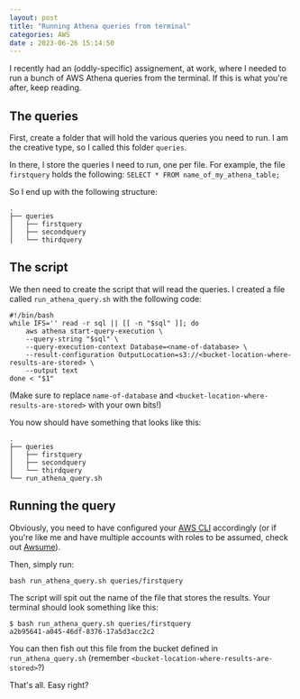 ```yaml
---
layout: post
title: "Running Athena queries from terminal" 
categories: AWS
date : 2023-06-26 15:14:50 
---
```


I recently had an (oddly-specific) assignement, at work, where I needed to run a bunch of AWS Athena queries from the terminal. If this is what you're after, keep reading. 

## The queries

First, create a folder that will hold the various queries you need to run. I am the creative type, so I called this folder `queries`.

In there, I store the queries I need to run, one per file. For example, the file `firstquery` holds the following: `SELECT * FROM name_of_my_athena_table;`

So I end up with the following structure:

```
.
├── queries
│   ├── firstquery
│   ├── secondquery
│   └── thirdquery
```

## The script

We then need to create the script that will read the queries. I created a file called `run_athena_query.sh` with the following code: 

```
#!/bin/bash
while IFS='' read -r sql || [[ -n "$sql" ]]; do
    aws athena start-query-execution \
    --query-string "$sql" \
    --query-execution-context Database=<name-of-database> \
    --result-configuration OutputLocation=s3://<bucket-location-where-results-are-stored> \
    --output text
done < "$1"
```
(Make sure to replace `name-of-database` and `<bucket-location-where-results-are-stored>` with your own bits!)

You now should have something that looks like this: 
```
.
├── queries
│   ├── firstquery
│   ├── secondquery
│   └── thirdquery
└── run_athena_query.sh

```


## Running the query

Obviously, you need to have configured your [AWS CLI](https://aws.amazon.com/cli/) accordingly (or if you're like me and have multiple accounts with roles to be assumed, check out [Awsume](https://blog.t-o.ie/aws/2022/11/04/Awsume/)). 

Then, simply run:
```
bash run_athena_query.sh queries/firstquery
```

The script will spit out the name of the file that stores the results. Your terminal should look something like this: 

```
$ bash run_athena_query.sh queries/firstquery
a2b95641-a045-46df-8376-17a5d3acc2c2
```

You can then fish out this file from the bucket defined in `run_athena_query.sh` (remember `<bucket-location-where-results-are-stored>`?)

That's all. Easy right?